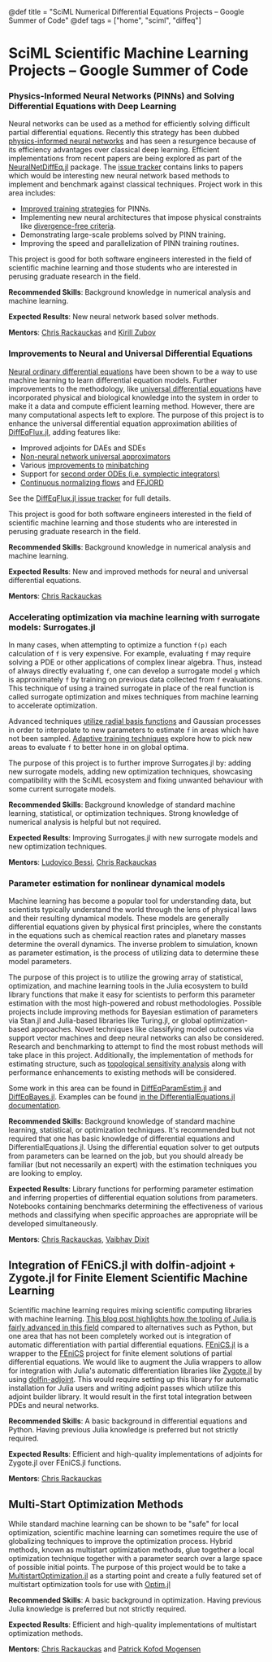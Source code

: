 @def title = "SciML Numerical Differential Equations Projects – Google Summer of Code"
@def tags = ["home", "sciml", "diffeq"]

# SciML Scientific Machine Learning Projects – Google Summer of Code

### Physics-Informed Neural Networks (PINNs) and Solving Differential Equations with Deep Learning

Neural networks can be used as a method for efficiently solving difficult partial
differential equations. Recently this strategy has been dubbed [physics-informed neural networks](https://www.sciencedirect.com/science/article/pii/S0021999118307125)
and has seen a resurgence because of its efficiency advantages over classical
deep learning. Efficient implementations from recent papers are being
explored as part of the [NeuralNetDiffEq.jl](https://github.com/SciML/NeuralNetDiffEq.jl)
package. The [issue tracker](https://github.com/SciML/NeuralNetDiffEq.jl/issues)
contains links to papers which would be interesting new neural network based methods to
implement and benchmark against classical techniques. Project work in this area
includes:

- [Improved training strategies](https://github.com/SciML/NeuralNetDiffEq.jl/issues/71) for PINNs.
- Implementing new neural architectures that impose physical constraints like [divergence-free criteria](https://arxiv.org/pdf/2002.00021.pdf).
- Demonstrating large-scale problems solved by PINN training.
- Improving the speed and parallelization of PINN training routines.

This project is good for both software engineers interested in the field of
scientific machine learning and those students who are interested in perusing
graduate research in the field.

**Recommended Skills**: Background knowledge in numerical analysis and machine learning.

**Expected Results**: New neural network based solver methods.

**Mentors**: [Chris Rackauckas](https://github.com/ChrisRackauckas) and [Kirill Zubov](https://github.com/KirillZubov)

### Improvements to Neural and Universal Differential Equations

[Neural ordinary differential equations](https://arxiv.org/abs/1806.07366) have
been shown to be a way to use machine learning to learn differential equation
models. Further improvements to the methodology, like
[universal differential equations](https://arxiv.org/abs/2001.04385) have incorporated
physical and biological knowledge into the system in order to make it a data and
compute efficient learning method. However, there are many computational aspects
left to explore. The purpose of this project is to enhance the universal
differential equation approximation abilities of [DiffEqFlux.jl](https://github.com/SciML/DiffEqFlux.jl),
adding features like:

- Improved adjoints for DAEs and SDEs
- [Non-neural network universal approximators](https://github.com/SciML/DiffEqFlux.jl/issues/173)
- Various [improvements to](https://github.com/SciML/DiffEqFlux.jl/issues/133) [minibatching](https://github.com/SciML/DiffEqFlux.jl/issues/118)
- Support for [second order ODEs (i.e. symplectic integrators)](https://github.com/SciML/DiffEqFlux.jl/issues/48)
- [Continuous normalizing flows](https://github.com/SciML/DiffEqFlux.jl/issues/46) and [FFJORD](https://github.com/SciML/DiffEqFlux.jl/issues/47)

See the [DiffEqFlux.jl issue tracker](https://github.com/SciML/DiffEqFlux.jl/issues)
for full details.

This project is good for both software engineers interested in the field of
scientific machine learning and those students who are interested in perusing
graduate research in the field.

**Recommended Skills**: Background knowledge in numerical analysis and machine learning.

**Expected Results**: New and improved methods for neural and universal
differential equations.

**Mentors**: [Chris Rackauckas](https://github.com/ChrisRackauckas)

### Accelerating optimization via machine learning with surrogate models: Surrogates.jl

In many cases, when attempting to optimize a function `f(p)` each calculation
of `f` is very expensive. For example, evaluating `f` may require solving a
PDE or other applications of complex linear algebra. Thus, instead of always
directly evaluating `f`, one can develop a surrogate model `g` which is
approximately `f` by training on previous data collected from `f` evaluations.
This technique of using a trained surrogate in place of the real function
is called surrogate optimization and mixes techniques from machine learning
to accelerate optimization.

Advanced techniques [utilize radial basis functions](https://www.cambridge.org/core/journals/acta-numerica/article/kernel-techniques-from-machine-learning-to-meshless-methods/00686923110F799A1537C4F02BBAAE8E) and Gaussian
processes in order to interpolate to new parameters to estimate `f` in areas
which have not been sampled. [Adaptive training techniques](http%3A%2F%2Fwww.ressources-actuarielles.net%2FEXT%2FISFA%2F1226.nsf%2F9c8e3fd4d8874d60c1257052003eced6%2Fe7dc33e4da12c5a9c12576d8002e442b%2F%24FILE%2FJones01.pdf) explore how to pick new areas to evaluate `f` to better hone in on global optima. 

The purpose of this project is to further improve Surrogates.jl by: adding new surrogate models, adding new optimization techniques, showcasing compatibility with the SciML ecosystem and fixing unwanted behaviour with some current surrogate models. 

**Recommended Skills**: Background knowledge of standard machine learning,
statistical, or optimization techniques. Strong knowledge of numerical analysis
is helpful but not required.

**Expected Results**: Improving Surrogates.jl with new surrogate models and new optimization techniques.

**Mentors**: [Ludovico Bessi](https:https://github.com/ludoro), [Chris Rackauckas](https://github.com/ChrisRackauckas)

### Parameter estimation for nonlinear dynamical models

Machine learning has become a popular tool for understanding data, but scientists
typically understand the world through the lens of physical laws and their
resulting dynamical models. These models are generally differential equations
given by physical first principles, where the constants in the equations such
as chemical reaction rates and planetary masses determine the overall dynamics.
The inverse problem to simulation, known as parameter estimation, is the process
of utilizing data to determine these model parameters.

The purpose of this project is to utilize the growing array of statistical,
optimization, and machine learning tools in the Julia ecosystem to build
library functions that make it easy for scientists to perform this parameter
estimation with the most high-powered and robust methodologies. Possible projects
include improving methods for Bayesian estimation of parameters via Stan.jl
and Julia-based libraries like Turing.jl, or global optimization-based approaches.
Novel techniques like classifying model outcomes via support vector machines
and deep neural networks can also be considered. Research and benchmarking
to attempt to find the most robust methods will take place in this project.
Additionally, the implementation of methods for estimating structure, such
as [topological sensitivity analysis](https://www.pnas.org/content/111/52/18507)
along with performance enhancements to existing methods will be considered.

Some work in this area can be found in
[DiffEqParamEstim.jl](https://github.com/SciML/DiffEqParamEstim.jl)
and [DiffEqBayes.jl](https://github.com/SciML/DiffEqBayes.jl). Examples
can be found [in the DifferentialEquations.jl documentation]( https://docs.sciml.ai/dev/analysis/parameter_estimation).

**Recommended Skills**: Background knowledge of standard machine learning,
statistical, or optimization techniques. It's recommended but not required that
one has basic knowledge of differential equations and DifferentialEquations.jl.
Using the differential equation solver to get outputs from parameters can
be learned on the job, but you should already be familiar (but not necessarily
an expert) with the estimation techniques you are looking to employ.

**Expected Results**: Library functions for performing parameter estimation
and inferring properties of differential equation solutions from parameters.
Notebooks containing benchmarks determining the effectiveness of various methods
and classifying when specific approaches are appropriate will be developed
simultaneously.

**Mentors**: [Chris Rackauckas](https://github.com/ChrisRackauckas), [Vaibhav Dixit](https://github.com/Vaibhavdixit02)

## Integration of FEniCS.jl with dolfin-adjoint + Zygote.jl for Finite Element Scientific Machine Learning

Scientific machine learning requires mixing scientific computing libraries with machine learning.
[This blog post highlights how the tooling of Julia is fairly advanced in this field](https://www.stochasticlifestyle.com/the-essential-tools-of-scientific-machine-learning-scientific-ml/) compared to alternatives such as Python,
but one area that has not been completely worked out is integration of automatic differentiation
with partial differential equations.
[FEniCS.jl](https://github.com/SciML/FEniCS.jl) is a wrapper to the
[FEniCS](https://fenicsproject.org/) project for finite element solutions of partial differential
equations. We would like to augment the Julia wrappers to allow for integration with Julia's
automatic differentiation libraries like [Zygote.jl](https://github.com/FluxML/Zygote.jl) by
using [dolfin-adjoint](http://www.dolfin-adjoint.org/en/release/). This would require setting up
this library for automatic installation for Julia users and writing adjoint passes which utilize
this adjoint builder library. It would result in the first total integration between PDEs and
neural networks.

**Recommended Skills**: A basic background in differential equations and Python. Having previous
Julia knowledge is preferred but not strictly required.

**Expected Results**: Efficient and high-quality implementations of adjoints for Zygote.jl over FEniCS.jl functions.

**Mentors**: [Chris Rackauckas](https://github.com/ChrisRackauckas)

## Multi-Start Optimization Methods

While standard machine learning can be shown to be "safe" for local optimization,
scientific machine learning can sometimes require the use of globalizing techniques
to improve the optimization process. Hybrid methods, known as multistart optimization
methods, glue together a local optimization technique together with a parameter
search over a large space of possible initial points. The purpose of this project
would be to take a [MultistartOptimization.jl](https://github.com/tpapp/MultistartOptimization.jl)
as a starting point and create a fully featured set of multistart optimization
tools for use with [Optim.jl](https://github.com/JuliaNLSolvers/Optim.jl)

**Recommended Skills**: A basic background in optimization. Having previous
Julia knowledge is preferred but not strictly required.

**Expected Results**: Efficient and high-quality implementations of multistart optimization methods.

**Mentors**: [Chris Rackauckas](https://github.com/ChrisRackauckas) and [Patrick Kofod Mogensen](https://github.com/pkofod)
